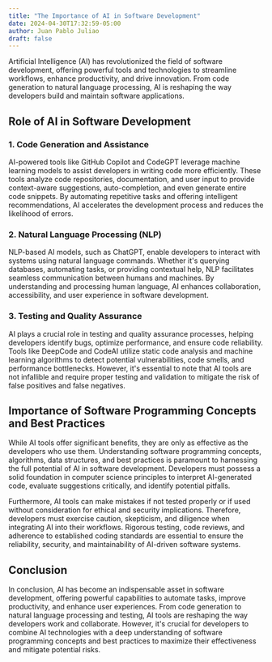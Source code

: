 ```yaml
---
title: "The Importance of AI in Software Development"
date: 2024-04-30T17:32:59-05:00
author: Juan Pablo Juliao
draft: false
---
```


Artificial Intelligence (AI) has revolutionized the field of software development, offering powerful tools and technologies to streamline workflows, enhance productivity, and drive innovation. <!--more-->From code generation to natural language processing, AI is reshaping the way developers build and maintain software applications.

## Role of AI in Software Development

### 1. Code Generation and Assistance

AI-powered tools like GitHub Copilot and CodeGPT leverage machine learning models to assist developers in writing code more efficiently. These tools analyze code repositories, documentation, and user input to provide context-aware suggestions, auto-completion, and even generate entire code snippets. By automating repetitive tasks and offering intelligent recommendations, AI accelerates the development process and reduces the likelihood of errors.

### 2. Natural Language Processing (NLP)

NLP-based AI models, such as ChatGPT, enable developers to interact with systems using natural language commands. Whether it's querying databases, automating tasks, or providing contextual help, NLP facilitates seamless communication between humans and machines. By understanding and processing human language, AI enhances collaboration, accessibility, and user experience in software development.

### 3. Testing and Quality Assurance

AI plays a crucial role in testing and quality assurance processes, helping developers identify bugs, optimize performance, and ensure code reliability. Tools like DeepCode and CodeAI utilize static code analysis and machine learning algorithms to detect potential vulnerabilities, code smells, and performance bottlenecks. However, it's essential to note that AI tools are not infallible and require proper testing and validation to mitigate the risk of false positives and false negatives.

## Importance of Software Programming Concepts and Best Practices

While AI tools offer significant benefits, they are only as effective as the developers who use them. Understanding software programming concepts, algorithms, data structures, and best practices is paramount to harnessing the full potential of AI in software development. Developers must possess a solid foundation in computer science principles to interpret AI-generated code, evaluate suggestions critically, and identify potential pitfalls.

Furthermore, AI tools can make mistakes if not tested properly or if used without consideration for ethical and security implications. Therefore, developers must exercise caution, skepticism, and diligence when integrating AI into their workflows. Rigorous testing, code reviews, and adherence to established coding standards are essential to ensure the reliability, security, and maintainability of AI-driven software systems.

## Conclusion

In conclusion, AI has become an indispensable asset in software development, offering powerful capabilities to automate tasks, improve productivity, and enhance user experiences. From code generation to natural language processing and testing, AI tools are reshaping the way developers work and collaborate. However, it's crucial for developers to combine AI technologies with a deep understanding of software programming concepts and best practices to maximize their effectiveness and mitigate potential risks.

